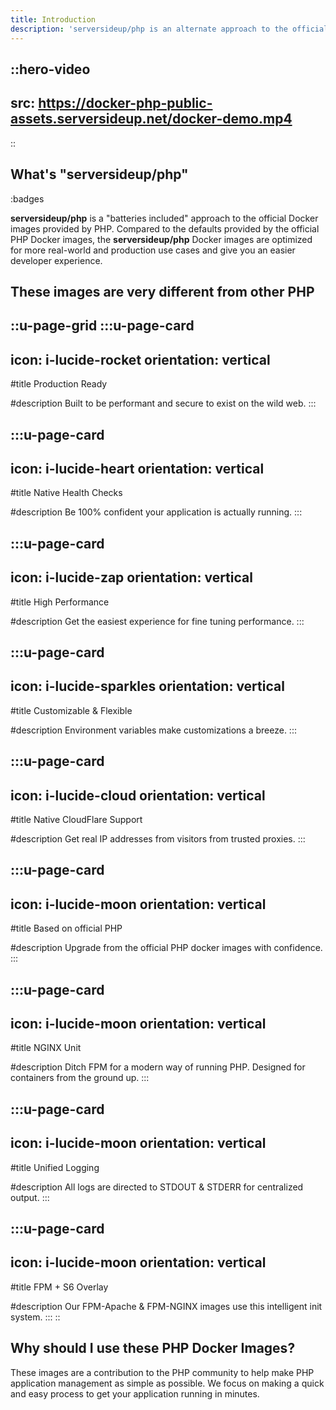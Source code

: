 ```yaml
---
title: Introduction
description: 'serversideup/php is an alternate approach to the official Docker images provided by PHP. Compared to the defaults provided by the official PHP Docker images, the serversideup/php Docker images are optimized for more real-world and production use cases and an easier developer experience.'
---
```


::hero-video
---
src: https://docker-php-public-assets.serversideup.net/docker-demo.mp4
---
::

## What's "serversideup/php"

:badges

**serversideup/php** is a "batteries included" approach to the official Docker images provided by PHP. Compared to the defaults provided by the official PHP Docker images, the **serversideup/php** Docker images are optimized for more real-world and production use cases and give you an easier developer experience.

## These images are very different from other PHP
::u-page-grid
  :::u-page-card
  ---
  icon: i-lucide-rocket
  orientation: vertical
  ---
  #title
  Production Ready

  #description
  Built to be performant and secure to exist on the wild web.
  :::

  :::u-page-card
  ---
  icon: i-lucide-heart
  orientation: vertical
  ---
  #title
  Native Health Checks

  #description
  Be 100% confident your application is actually running.
  :::

  :::u-page-card
  ---
  icon: i-lucide-zap
  orientation: vertical
  ---
  #title
  High Performance

  #description
  Get the easiest experience for fine tuning performance.
  :::

  :::u-page-card
  ---
  icon: i-lucide-sparkles
  orientation: vertical
  ---
  #title
  Customizable & Flexible

  #description
  Environment variables make customizations a breeze.
  :::

  :::u-page-card
  ---
  icon: i-lucide-cloud
  orientation: vertical
  ---
  #title
  Native CloudFlare Support

  #description
  Get real IP addresses from visitors from trusted proxies.
  :::

  :::u-page-card
  ---
  icon: i-lucide-moon
  orientation: vertical
  ---
  #title
  Based on official PHP

  #description
  Upgrade from the official PHP docker images with confidence.
  :::

  :::u-page-card
  ---
  icon: i-lucide-moon
  orientation: vertical
  ---
  #title
  NGINX Unit

  #description
  Ditch FPM for a modern way of running PHP. Designed for containers from the ground up.
  :::

  :::u-page-card
  ---
  icon: i-lucide-moon
  orientation: vertical
  ---
  #title
  Unified Logging

  #description
  All logs are directed to STDOUT & STDERR for centralized output.
  :::

  :::u-page-card
  ---
  icon: i-lucide-moon
  orientation: vertical
  ---
  #title
  FPM + S6 Overlay

  #description
  Our FPM-Apache & FPM-NGINX images use this intelligent init system.
  :::
::

<!-- [Read more about the advantages →](/getting-started/these-images-vs-others) -->

## Why should I use these PHP Docker Images?

These images are a contribution to the PHP community to help make PHP application management as simple as possible. We focus on making a quick and easy process to get your application running in minutes.

<!-- [Installation →](/getting-started/installation) -->